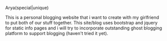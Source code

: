 Arya(special|unique)

This is a personal blogging website that i want to create with my girlfriend to put both of our stuff together.
This site/blog uses bootstrap and jquery for static info pages and i will try to incorporate outstanding ghost blogging platform to support blogging (haven't tried it yet).

